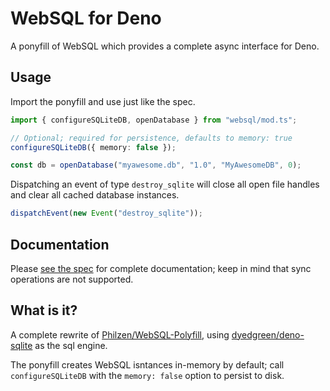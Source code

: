 # WebSQL for Deno

A ponyfill of WebSQL which provides a complete async interface for Deno.

## Usage

Import the ponyfill and use just like the spec.

```typescript
import { configureSQLiteDB, openDatabase } from "websql/mod.ts";

// Optional; required for persistence, defaults to memory: true
configureSQLiteDB({ memory: false });

const db = openDatabase("myawesome.db", "1.0", "MyAwesomeDB", 0);
```

Dispatching an event of type `destroy_sqlite` will close all open file handles
and clear all cached database instances.

```typescript
dispatchEvent(new Event("destroy_sqlite"));
```

## Documentation

Please [see the spec](https://www.w3.org/TR/webdatabase/#sql) for complete
documentation; keep in mind that sync operations are not supported.

## What is it?

A complete rewrite of
[Philzen/WebSQL-Polyfill](https://github.com/Philzen/WebSQL-Polyfill), using
[dyedgreen/deno-sqlite](https://github.com/dyedgreen/deno-sqlite) as the sql
engine.

The ponyfill creates WebSQL isntances in-memory by default; call
`configureSQLiteDB` with the `memory: false` option to persist to disk.
